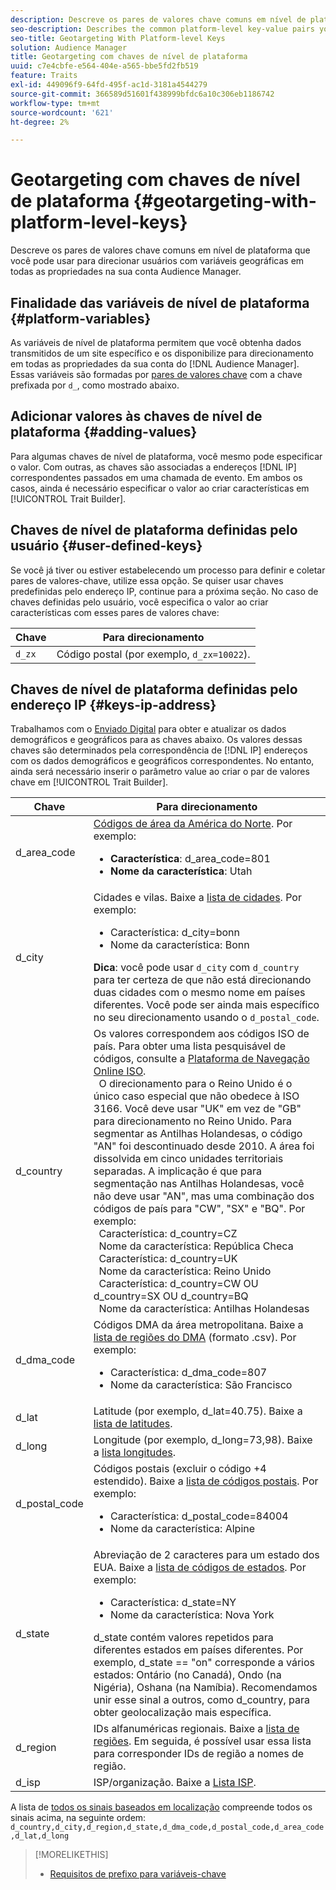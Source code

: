 ```yaml
---
description: Descreve os pares de valores chave comuns em nível de plataforma que você pode usar para direcionar usuários com variáveis geográficas em todas as propriedades na sua conta Audience Manager.
seo-description: Describes the common platform-level key-value pairs you can use to target users with geographic variables across all properties in your Audience Manager account.
seo-title: Geotargeting With Platform-level Keys
solution: Audience Manager
title: Geotargeting com chaves de nível de plataforma
uuid: c7e4cbfe-e564-404e-a565-bbe5fd2fb519
feature: Traits
exl-id: 449096f9-64fd-495f-ac1d-3181a4544279
source-git-commit: 366589d51601f438999bfdc6a10c306eb1186742
workflow-type: tm+mt
source-wordcount: '621'
ht-degree: 2%

---
```


# Geotargeting com chaves de nível de plataforma {#geotargeting-with-platform-level-keys}

Descreve os pares de valores chave comuns em nível de plataforma que você pode usar para direcionar usuários com variáveis geográficas em todas as propriedades na sua conta Audience Manager.

<!-- c_tb_platform_vars.xml -->

## Finalidade das variáveis de nível de plataforma {#platform-variables}

As variáveis de nível de plataforma permitem que você obtenha dados transmitidos de um site específico e os disponibilize para direcionamento em todas as propriedades da sua conta do [!DNL Audience Manager]. Essas variáveis são formadas por [pares de valores chave](../../reference/key-value-pairs-explained.md) com a chave prefixada por `d_`, como mostrado abaixo.

## Adicionar valores às chaves de nível de plataforma {#adding-values}

Para algumas chaves de nível de plataforma, você mesmo pode especificar o valor. Com outras, as chaves são associadas a endereços [!DNL IP] correspondentes passados em uma chamada de evento. Em ambos os casos, ainda é necessário especificar o valor ao criar características em [!UICONTROL Trait Builder].

## Chaves de nível de plataforma definidas pelo usuário {#user-defined-keys}

Se você já tiver ou estiver estabelecendo um processo para definir e coletar pares de valores-chave, utilize essa opção. Se quiser usar chaves predefinidas pelo endereço IP, continue para a próxima seção. No caso de chaves definidas pelo usuário, você especifica o valor ao criar características com esses pares de valores chave:

| Chave | Para direcionamento |
|---|---|
| `d_zx` | Código postal (por exemplo, `d_zx=10022`). |

## Chaves de nível de plataforma definidas pelo endereço IP {#keys-ip-address}

Trabalhamos com o [Enviado Digital](https://www.digitalenvoy.com/) para obter e atualizar os dados demográficos e geográficos para as chaves abaixo. Os valores dessas chaves são determinados pela correspondência de [!DNL IP] endereços com os dados demográficos e geográficos correspondentes. No entanto, ainda será necessário inserir o parâmetro value ao criar o par de valores chave em [!UICONTROL Trait Builder].

| Chave | Para direcionamento |
|--- |--- |
| d_area_code | [Códigos de área da América do Norte](https://en.wikipedia.org/wiki/List_of_North_American_Numbering_Plan_area_codes).  Por exemplo: <ul><li>**Característica**: d_area_code=801</li><li>**Nome da característica**: Utah</li></ul> |
| d_city | Cidades e vilas. Baixe a [lista de cidades](assets/d_city.txt).  Por exemplo: <ul><li>Característica: d_city=bonn</li><li>Nome da característica: Bonn</li></ul> **Dica**: você pode usar `d_city` com `d_country` para ter certeza de que não está direcionando duas cidades com o mesmo nome em países diferentes. Você pode ser ainda mais específico no seu direcionamento usando o `d_postal_code`. |
| d_country | Os valores correspondem aos códigos ISO de país. Para obter uma lista pesquisável de códigos, consulte a [Plataforma de Navegação Online ISO](https://www.iso.org/obp/ui/#home). <br>  O direcionamento para o Reino Unido é o único caso especial que não obedece à ISO 3166. Você deve usar &quot;UK&quot; em vez de &quot;GB&quot; para direcionamento no Reino Unido.  Para segmentar as Antilhas Holandesas, o código &quot;AN&quot; foi descontinuado desde 2010. A área foi dissolvida em cinco unidades territoriais separadas. A implicação é que para segmentação nas Antilhas Holandesas, você não deve usar &quot;AN&quot;, mas uma combinação dos códigos de país para &quot;CW&quot;, &quot;SX&quot; e &quot;BQ&quot;.  Por exemplo: <br>  Característica: d_country=CZ <br>  Nome da característica: República Checa <br>  Característica: d_country=UK <br>  Nome da característica: Reino Unido <br>  Característica: d_country=CW OU d_country=SX OU d_country=BQ <br>  Nome da característica: Antilhas Holandesas |
| d_dma_code | Códigos DMA da área metropolitana. Baixe a [lista de regiões do DMA](assets/DMAregions.csv) (formato .csv).  Por exemplo: <ul><li>Característica: d_dma_code=807</li><li>Nome da característica: São Francisco</li></ul> |
| d_lat | Latitude (por exemplo, d_lat=40.75). Baixe a [lista de latitudes](assets/d_lat.txt). |
| d_long | Longitude (por exemplo, d_long=73,98). Baixe a [lista longitudes](assets/d_long.txt). |
| d_postal_code | Códigos postais (excluir o código +4 estendido). Baixe a [lista de códigos postais](assets/d_postal_code.txt).  Por exemplo: <ul><li>Característica: d_postal_code=84004 </li><li>Nome da característica: Alpine</li></ul> |
| d_state | Abreviação de 2 caracteres para um estado dos EUA. Baixe a [lista de códigos de estados](assets/d_state.txt).  Por exemplo: <ul><li>Característica: d_state=NY </li><li>Nome da característica: Nova York</li></ul>d_state contém valores repetidos para diferentes estados em países diferentes. Por exemplo, d_state == &quot;on&quot; corresponde a vários estados: Ontário (no Canadá), Ondo (na Nigéria), Oshana (na Namíbia). Recomendamos unir esse sinal a outros, como d_country, para obter geolocalização mais específica. |
| d_region | IDs alfanuméricas regionais. Baixe a [lista de regiões](assets/Country_RegionCodes_City.csv).  Em seguida, é possível usar essa lista para corresponder IDs de região a nomes de região. |
| d_isp | ISP/organização. Baixe a [Lista ISP](assets/d_isp.txt). |

A lista de [todos os sinais baseados em localização](assets/all.txt) compreende todos os sinais acima, na seguinte ordem: `d_country,d_city,d_region,d_state,d_dma_code,d_postal_code,d_area_code,d_lat,d_long`

>[!MORELIKETHIS]
>
>* [Requisitos de prefixo para variáveis-chave](../../features/traits/trait-variable-prefixes.md)
